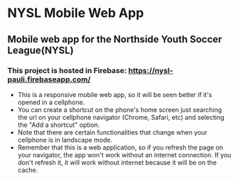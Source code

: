 # NYSL Mobile Web App

## Mobile web app for the Northside Youth Soccer League(NYSL)

### This project is hosted in Firebase: https://nysl-pauli.firebaseapp.com/

- This is a responsive mobile web app, so it will be seen better if it's opened in a cellphone. 
- You can create a shortcut on the phone's home screen just searching the url on your cellphone navigator (Chrome, Safari, etc) and selecting the "Add a shortcut" option. 
- Note that there are certain functionalities that change when your cellphone is in landscape mode. 
- Remember that this is a web application, so if you refresh the page on your navigator, the app won't work without an internet connection. If you don't refresh it, it will work without internet because it will be on the cache.


